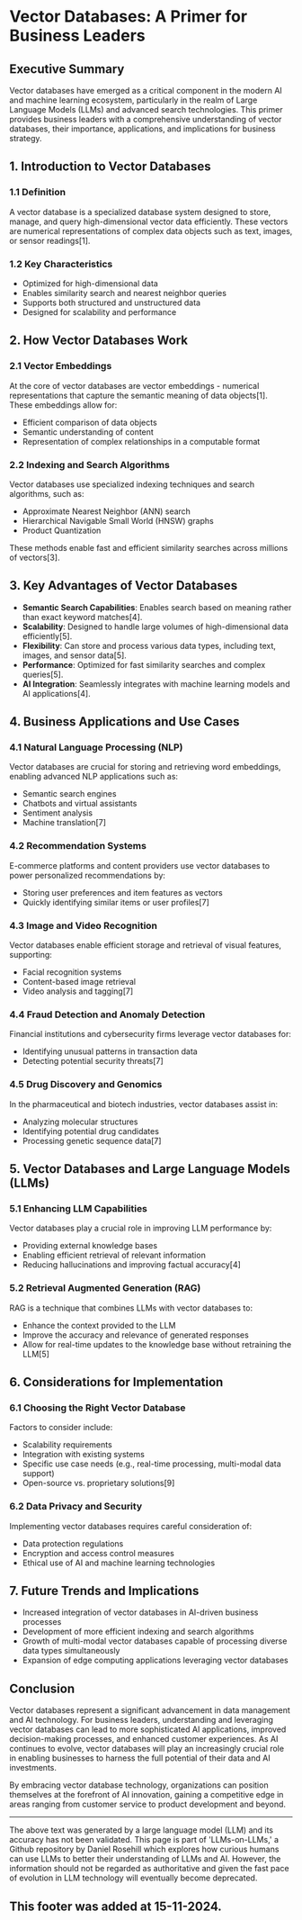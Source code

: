 # Vector Databases: A Primer for Business Leaders

## Executive Summary

Vector databases have emerged as a critical component in the modern AI and machine learning ecosystem, particularly in the realm of Large Language Models (LLMs) and advanced search technologies. This primer provides business leaders with a comprehensive understanding of vector databases, their importance, applications, and implications for business strategy.

## 1. Introduction to Vector Databases

### 1.1 Definition

A vector database is a specialized database system designed to store, manage, and query high-dimensional vector data efficiently. These vectors are numerical representations of complex data objects such as text, images, or sensor readings\[1].

### 1.2 Key Characteristics

- Optimized for high-dimensional data
- Enables similarity search and nearest neighbor queries
- Supports both structured and unstructured data
- Designed for scalability and performance

## 2. How Vector Databases Work

### 2.1 Vector Embeddings

At the core of vector databases are vector embeddings - numerical representations that capture the semantic meaning of data objects\[1]. These embeddings allow for:

- Efficient comparison of data objects
- Semantic understanding of content
- Representation of complex relationships in a computable format

### 2.2 Indexing and Search Algorithms

Vector databases use specialized indexing techniques and search algorithms, such as:

- Approximate Nearest Neighbor (ANN) search
- Hierarchical Navigable Small World (HNSW) graphs
- Product Quantization

These methods enable fast and efficient similarity searches across millions of vectors\[3].

## 3. Key Advantages of Vector Databases

- **Semantic Search Capabilities**: Enables search based on meaning rather than exact keyword matches\[4].
- **Scalability**: Designed to handle large volumes of high-dimensional data efficiently\[5].
- **Flexibility**: Can store and process various data types, including text, images, and sensor data\[5].
- **Performance**: Optimized for fast similarity searches and complex queries\[5].
- **AI Integration**: Seamlessly integrates with machine learning models and AI applications\[4].

## 4. Business Applications and Use Cases

### 4.1 Natural Language Processing (NLP)

Vector databases are crucial for storing and retrieving word embeddings, enabling advanced NLP applications such as:

- Semantic search engines
- Chatbots and virtual assistants
- Sentiment analysis
- Machine translation\[7]

### 4.2 Recommendation Systems

E-commerce platforms and content providers use vector databases to power personalized recommendations by:

- Storing user preferences and item features as vectors
- Quickly identifying similar items or user profiles\[7]

### 4.3 Image and Video Recognition

Vector databases enable efficient storage and retrieval of visual features, supporting:

- Facial recognition systems
- Content-based image retrieval
- Video analysis and tagging\[7]

### 4.4 Fraud Detection and Anomaly Detection

Financial institutions and cybersecurity firms leverage vector databases for:

- Identifying unusual patterns in transaction data
- Detecting potential security threats\[7]

### 4.5 Drug Discovery and Genomics

In the pharmaceutical and biotech industries, vector databases assist in:

- Analyzing molecular structures
- Identifying potential drug candidates
- Processing genetic sequence data\[7]

## 5. Vector Databases and Large Language Models (LLMs)

### 5.1 Enhancing LLM Capabilities

Vector databases play a crucial role in improving LLM performance by:

- Providing external knowledge bases
- Enabling efficient retrieval of relevant information
- Reducing hallucinations and improving factual accuracy\[4]

### 5.2 Retrieval Augmented Generation (RAG)

RAG is a technique that combines LLMs with vector databases to:

- Enhance the context provided to the LLM
- Improve the accuracy and relevance of generated responses
- Allow for real-time updates to the knowledge base without retraining the LLM\[5]

## 6. Considerations for Implementation

### 6.1 Choosing the Right Vector Database

Factors to consider include:

- Scalability requirements
- Integration with existing systems
- Specific use case needs (e.g., real-time processing, multi-modal data support)
- Open-source vs. proprietary solutions\[9]

### 6.2 Data Privacy and Security

Implementing vector databases requires careful consideration of:

- Data protection regulations
- Encryption and access control measures
- Ethical use of AI and machine learning technologies

## 7. Future Trends and Implications

- Increased integration of vector databases in AI-driven business processes
- Development of more efficient indexing and search algorithms
- Growth of multi-modal vector databases capable of processing diverse data types simultaneously
- Expansion of edge computing applications leveraging vector databases

## Conclusion

Vector databases represent a significant advancement in data management and AI technology. For business leaders, understanding and leveraging vector databases can lead to more sophisticated AI applications, improved decision-making processes, and enhanced customer experiences. As AI continues to evolve, vector databases will play an increasingly crucial role in enabling businesses to harness the full potential of their data and AI investments.

By embracing vector database technology, organizations can position themselves at the forefront of AI innovation, gaining a competitive edge in areas ranging from customer service to product development and beyond.

---

The above text was generated by a large language model (LLM) and its accuracy has not been validated. This page is part of 'LLMs-on-LLMs,' a Github repository by Daniel Rosehill which explores how curious humans can use LLMs to better their understanding of LLMs and AI. However, the information should not be regarded as authoritative and given the fast pace of evolution in LLM technology will eventually become deprecated. 

This footer was added at 15-11-2024.
---